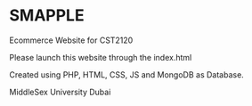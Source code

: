 # SMAPPLE
Ecommerce Website for CST2120 

Please launch this website through the index.html

Created using PHP, HTML, CSS, JS and MongoDB as Database.

MiddleSex University Dubai